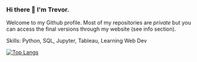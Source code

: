 ### Hi there 👋 I'm Trevor.

Welcome to my Github profile. Most of my repositories are _private_ but you can access the final versions through my website (see info section).

<!-- - 🔭 I’m currently working on 
- 🌱 I’m currently learning ...
- 👯 I’m looking to collaborate on ...
- 🤔 I’m looking for help with ...
- 💬 Ask me about ...
- 📫 How to reach me: ...
- 😄 Pronouns: ...
- ⚡ Fun fact: ... -->

Skills: Python, SQL, Jupyter, Tableau, Learning Web Dev

<!-- Contact:  -->

[![Top Langs](https://github-readme-stats.vercel.app/api/top-langs/?username=tp-data&layout=compact)](https://github.com/anuraghazra/github-readme-stats)

